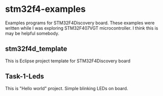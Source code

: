 stm32f4-examples
================

Examples programs for STM32F4Discovery board. These examples were written while I was exploring STM32F407VGT microcontroller. I think this is may be helpful somebody.

stm32f4d_template
-----------------

This is Eclipse project template for STM32F4Discovery board

Task-1-Leds
-----------

This is "Hello world" project. Simple blinking LEDs on board.


